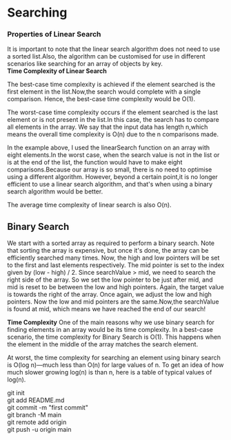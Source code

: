 # Searching
<h3>Properties of Linear Search</h3>
It is important to note that the linear search algorithm does not need to use a sorted list.Also, the algorithm can be customised for use</b>
in different scenarios like searching for an array of objects by key. 
<br/>
<b>Time Complexity of Linear Search</b>
  
The best-case time complexity is achieved if the element searched is the first element in the list.Now,the search would complete with a single comparison. Hence, </b>
the best-case time complexity would be O(1).<br />

The worst-case time complexity occurs if the element searched is the last element or is not present in the list.In this case, the search has to compare all elements </b>
in the array. We say that the input data has length n,which means the overall time complexity is O(n) due to the n comparisons made.<br />

In the example above, I used the linearSearch function on an array with eight elements.In the worst case, when the search value is not in the list or is at the end</b>
of the list, the function would have to make eight comparisons.Because our array is so small, there is no need to optimise using a different algorithm. However,</b>
beyond a certain point,it is no longer efficient to use a linear search algorithm, and that's when using a binary search algorithm would be better.<br />

The average time complexity of linear search is also O(n).<br />


<h2>Binary Search</h2>
We start with a sorted array as required to perform a binary search. Note that sorting the array is expensive, but once it's done, the array can be efficiently</b> searched many times.</b>
Now, the high and low pointers will be set to the first and last elements respectively. The mid pointer is set to the index given by (low - high) / 2.</b>
Since searchValue > mid, we need to search the right side of the array. So we set the low pointer to be just after mid, and mid is reset to be between the low and </b>
high pointers.</b>
Again, the target value is towards the right of the array. Once again, we adjust the low and high pointers. Now the low and mid pointers are the same.Now,the</b> searchValue is found at mid, which means we have reached the end of our search!</b>


<b>Time Complexity</b>
One of the main reasons why we use binary search for finding elements in an array would be its time complexity. In a best-case scenario, the time complexity for </b>
Binary Search is O(1). This happens when the element in the middle of the array matches the search element.</b>

At worst, the time complexity for searching an element using binary search is O(log n)—much less than O(n) for large values of n. To get an idea of how much </b></b>
slower growing log(n) is than n, here is a table of typical values of log(n).</b>

git init <br />
git add README.md <br />
git commit -m "first commit" <br />
git branch -M main <br />
git remote add origin  <br />
git push -u origin main <br />

